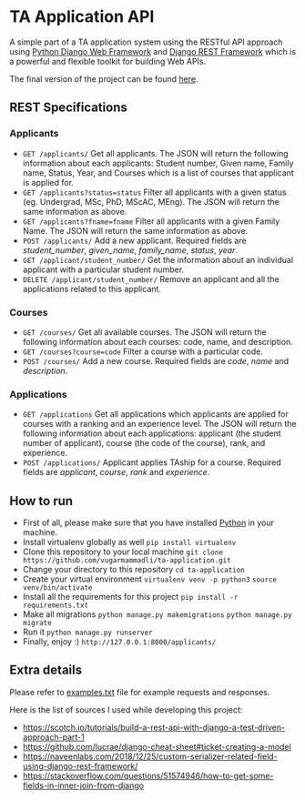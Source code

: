 # TA Application API

A simple part of a TA application system using the RESTful API approach using [Python Django Web Framework](https://www.djangoproject.com/) and [Django REST Framework](https://django-rest-framework.org) which is a powerful and flexible toolkit for building Web APIs.

The final version of the project can be found [here](https://ta-application-django.herokuapp.com/applicants/).

## REST Specifications
### Applicants
- `GET /applicants/`  Get all applicants. The JSON will return the following information about each applicants: Student number,  Given name,  Family name, Status, Year, and Courses which is a list of courses that applicant is applied for.
- `GET /applicants?status=status`  Filter all applicants with a given status (eg. Undergrad, MSc, PhD, MScAC, MEng). The JSON will return the same information as above.
- `GET /applicants?fname=fname`  Filter all applicants with a given Family Name. The JSON will return the same information as above.
- `POST /applicants/`  Add a new applicant. Required fields are *student_number*, *given_name*, *family_name*, *status*, *year*.
- `GET /applicant/student_number/` Get the information about an individual applicant with a particular student number.
- `DELETE /applicant/student_number/` Remove an applicant and all the applications related to this applicant.

### Courses
- `GET /courses/` Get all available courses. The JSON will return the following information about each courses: code, name, and description.
- `GET /courses?course=code` Filter a course with a particular code.
- `POST /courses/` Add a new course. Required fields are *code*, *name* and *description*.

### Applications
- `GET /applications` Get all applications which applicants are applied for courses with a ranking and an experience level. The JSON will return the following information about each applications: applicant (the student number of applicant), course (the code of the course), rank, and experience.
- `POST /applications/` Applicant applies TAship for a course. Required fields are *applicant*, *course*, *rank* and *experience*.

## How to run

- First of all, please make sure that you have installed [Python](https://www.python.org/downloads/) in your machine.
- Install virtualenv globally as well
```pip install virtualenv```
- Clone this repository to your local machine
```git clone https://github.com/vugarmammadli/ta-application.git```
- Change your directory to this repository
```cd ta-application```
- Create your virtual environment
```virtualenv venv -p python3```
```source venv/bin/activate```
- Install all the requirements for this project
```pip install -r requirements.txt```
- Make all migrations
```python manage.py makemigrations```
```python manage.py migrate```
- Run it
```python manage.py runserver```
- Finally, enjoy :)
```http://127.0.0.1:8000/applicants/```

## Extra details

Please refer to [examples.txt](./examples.txt) file for example requests and responses.

Here is the list of sources I used while developing this project:

 - https://scotch.io/tutorials/build-a-rest-api-with-django-a-test-driven-approach-part-1
 - https://github.com/lucrae/django-cheat-sheet#ticket-creating-a-model
 - https://naveenlabs.com/2018/12/25/custom-serializer-related-field-using-django-rest-framework/
  - https://stackoverflow.com/questions/51574946/how-to-get-some-fields-in-inner-join-from-django
